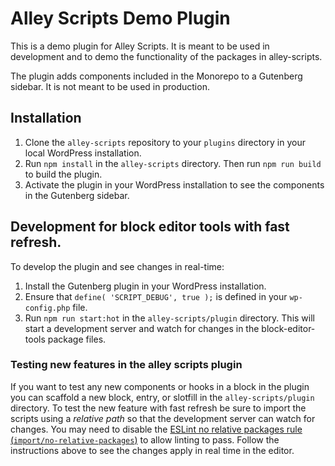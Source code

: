 # Alley Scripts Demo Plugin

This is a demo plugin for Alley Scripts. It is meant to be used in development and to
demo the functionality of the packages in alley-scripts.

The plugin adds components included in the Monorepo to a Gutenberg sidebar. It is not meant to
be used in production.

## Installation

1. Clone the `alley-scripts` repository to your `plugins` directory in your local WordPress installation.
2. Run `npm install` in the `alley-scripts` directory. Then run `npm run build` to build the plugin.
3. Activate the plugin in your WordPress installation to see the components in the Gutenberg sidebar.

## Development for block editor tools with fast refresh.
To develop the plugin and see changes in real-time:
1. Install the Gutenberg plugin in your WordPress installation.
2. Ensure that `define( 'SCRIPT_DEBUG', true );` is defined in your `wp-config.php` file.
1. Run `npm run start:hot` in the `alley-scripts/plugin` directory. This will start a development server and watch for changes in the block-editor-tools package files.

### Testing new features in the alley scripts plugin
If you want to test any new components or hooks in a block in the plugin you can scaffold a new block, entry, or slotfill in the `alley-scripts/plugin` directory.
To test the new feature with fast refresh be sure to import the scripts using a _relative path_ so that the development server can watch for changes. You may need to disable the [ESLint no relative packages rule (`import/no-relative-packages`)](https://github.com/import-js/eslint-plugin-import/blob/main/docs/rules/no-relative-packages.md) to allow linting to pass. Follow the instructions above to see the changes apply in real time in the editor.
